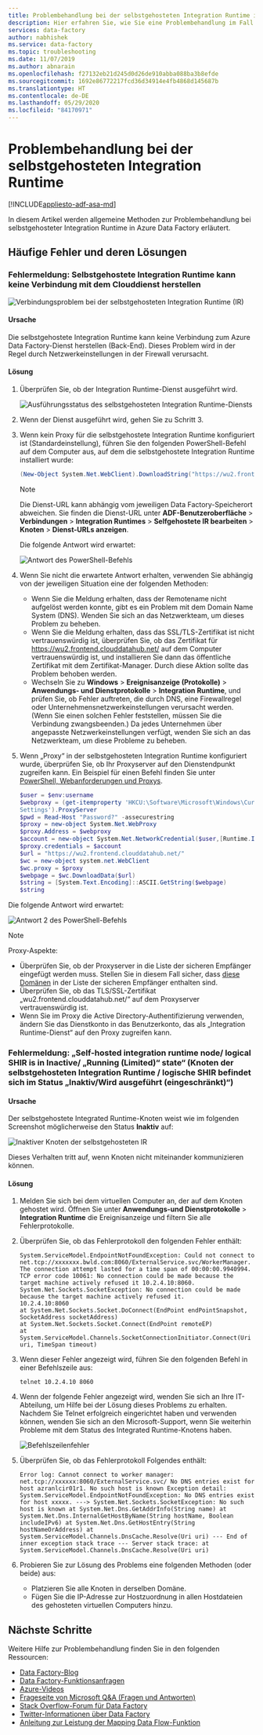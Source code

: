 ```yaml
---
title: Problembehandlung bei der selbstgehosteten Integration Runtime in Azure Data Factory
description: Hier erfahren Sie, wie Sie eine Problembehandlung im Fall von Problemen bei der selbstgehosteten Integration Runtime in Azure Data Factory durchführen können.
services: data-factory
author: nabhishek
ms.service: data-factory
ms.topic: troubleshooting
ms.date: 11/07/2019
ms.author: abnarain
ms.openlocfilehash: f27132eb21d245d0d26de910abba088ba3b8efde
ms.sourcegitcommit: 1692e86772217fcd36d34914e4fb4868d145687b
ms.translationtype: HT
ms.contentlocale: de-DE
ms.lasthandoff: 05/29/2020
ms.locfileid: "84170971"
---
```

# <a name="troubleshoot-self-hosted-integration-runtime"></a>Problembehandlung bei der selbstgehosteten Integration Runtime

[!INCLUDE[appliesto-adf-asa-md](includes/appliesto-adf-asa-md.md)]

In diesem Artikel werden allgemeine Methoden zur Problembehandlung bei selbstgehosteter Integration Runtime in Azure Data Factory erläutert.

## <a name="common-errors-and-resolutions"></a>Häufige Fehler und deren Lösungen

### <a name="error-message-self-hosted-integration-runtime-cant-connect-to-cloud-service"></a>Fehlermeldung: Selbstgehostete Integration Runtime kann keine Verbindung mit dem Clouddienst herstellen

![Verbindungsproblem bei der selbstgehosteten Integration Runtime (IR)](media/self-hosted-integration-runtime-troubleshoot-guide/unable-to-connect-to-cloud-service.png)

#### <a name="cause"></a>Ursache 

Die selbstgehostete Integration Runtime kann keine Verbindung zum Azure Data Factory-Dienst herstellen (Back-End). Dieses Problem wird in der Regel durch Netzwerkeinstellungen in der Firewall verursacht.

#### <a name="resolution"></a>Lösung

1. Überprüfen Sie, ob der Integration Runtime-Dienst ausgeführt wird.
    
   ![Ausführungsstatus des selbstgehosteten Integration Runtime-Diensts](media/self-hosted-integration-runtime-troubleshoot-guide/integration-runtime-service-running-status.png)
    
1. Wenn der Dienst ausgeführt wird, gehen Sie zu Schritt 3.

1. Wenn kein Proxy für die selbstgehostete Integration Runtime konfiguriert ist (Standardeinstellung), führen Sie den folgenden PowerShell-Befehl auf dem Computer aus, auf dem die selbstgehostete Integration Runtime installiert wurde:

    ```powershell
    (New-Object System.Net.WebClient).DownloadString("https://wu2.frontend.clouddatahub.net/")
    ```
        
   > [!NOTE]     
   > Die Dienst-URL kann abhängig vom jeweiligen Data Factory-Speicherort abweichen. Sie finden die Dienst-URL unter **ADF-Benutzeroberfläche** > **Verbindungen** > **Integration Runtimes** > **Selfgehostete IR bearbeiten** > **Knoten** > **Dienst-URLs anzeigen**.
            
    Die folgende Antwort wird erwartet:
            
    ![Antwort des PowerShell-Befehls](media/self-hosted-integration-runtime-troubleshoot-guide/powershell-command-response.png)
            
1. Wenn Sie nicht die erwartete Antwort erhalten, verwenden Sie abhängig von der jeweiligen Situation eine der folgenden Methoden:
            
    * Wenn Sie die Meldung erhalten, dass der Remotename nicht aufgelöst werden konnte, gibt es ein Problem mit dem Domain Name System (DNS). Wenden Sie sich an das Netzwerkteam, um dieses Problem zu beheben.
    * Wenn Sie die Meldung erhalten, dass das SSL/TLS-Zertifikat ist nicht vertrauenswürdig ist, überprüfen Sie, ob das Zertifikat für https://wu2.frontend.clouddatahub.net/ auf dem Computer vertrauenswürdig ist, und installieren Sie dann das öffentliche Zertifikat mit dem Zertifikat-Manager. Durch diese Aktion sollte das Problem behoben werden.
    * Wechseln Sie zu **Windows** > **Ereignisanzeige (Protokolle)**  > **Anwendungs- und Dienstprotokolle** > **Integration Runtime**, und prüfen Sie, ob Fehler auftreten, die durch DNS, eine Firewallregel oder Unternehmensnetzwerkeinstellungen verursacht werden. (Wenn Sie einen solchen Fehler feststellen, müssen Sie die Verbindung zwangsbeenden.) Da jedes Unternehmen über angepasste Netzwerkeinstellungen verfügt, wenden Sie sich an das Netzwerkteam, um diese Probleme zu beheben.

1. Wenn „Proxy“ in der selbstgehosteten Integration Runtime konfiguriert wurde, überprüfen Sie, ob Ihr Proxyserver auf den Dienstendpunkt zugreifen kann. Ein Beispiel für einen Befehl finden Sie unter [PowerShell, Webanforderungen und Proxys](https://stackoverflow.com/questions/571429/powershell-web-requests-and-proxies).    
                
    ```powershell
    $user = $env:username
    $webproxy = (get-itemproperty 'HKCU:\Software\Microsoft\Windows\CurrentVersion\Internet
    Settings').ProxyServer
    $pwd = Read-Host "Password?" -assecurestring
    $proxy = new-object System.Net.WebProxy
    $proxy.Address = $webproxy
    $account = new-object System.Net.NetworkCredential($user,[Runtime.InteropServices.Marshal]::PtrToStringAuto([Runtime.InteropServices.Marshal]::SecureStringToBSTR($pwd)), "")
    $proxy.credentials = $account
    $url = "https://wu2.frontend.clouddatahub.net/"
    $wc = new-object system.net.WebClient
    $wc.proxy = $proxy
    $webpage = $wc.DownloadData($url)
    $string = [System.Text.Encoding]::ASCII.GetString($webpage)
    $string
    ```

Die folgende Antwort wird erwartet:
            
![Antwort 2 des PowerShell-Befehls](media/self-hosted-integration-runtime-troubleshoot-guide/powershell-command-response.png)

> [!NOTE] 
> Proxy-Aspekte:
> *    Überprüfen Sie, ob der Proxyserver in die Liste der sicheren Empfänger eingefügt werden muss. Stellen Sie in diesem Fall sicher, dass [diese Domänen](https://docs.microsoft.com/azure/data-factory/data-movement-security-considerations#firewall-requirements-for-on-premisesprivate-network) in der Liste der sicheren Empfänger enthalten sind.
> *    Überprüfen Sie, ob das TLS/SSL-Zertifikat „wu2.frontend.clouddatahub.net/“ auf dem Proxyserver vertrauenswürdig ist.
> *    Wenn Sie im Proxy die Active Directory-Authentifizierung verwenden, ändern Sie das Dienstkonto in das Benutzerkonto, das als „Integration Runtime-Dienst“ auf den Proxy zugreifen kann.

### <a name="error-message-self-hosted-integration-runtime-node-logical-shir-is-in-inactive-running-limited-state"></a>Fehlermeldung: „Self-hosted integration runtime node/ logical SHIR is in Inactive/ „Running (Limited)“ state“ (Knoten der selbstgehosteten Integration Runtime / logische SHIR befindet sich im Status „Inaktiv/Wird ausgeführt (eingeschränkt)“)

#### <a name="cause"></a>Ursache 

Der selbstgehostete Integrated Runtime-Knoten weist wie im folgenden Screenshot möglicherweise den Status **Inaktiv** auf:

![Inaktiver Knoten der selbstgehosteten IR](media/self-hosted-integration-runtime-troubleshoot-guide/inactive-self-hosted-ir-node.png)

Dieses Verhalten tritt auf, wenn Knoten nicht miteinander kommunizieren können.

#### <a name="resolution"></a>Lösung

1. Melden Sie sich bei dem virtuellen Computer an, der auf dem Knoten gehostet wird. Öffnen Sie unter **Anwendungs-und Dienstprotokolle** > **Integration Runtime** die Ereignisanzeige und filtern Sie alle Fehlerprotokolle.

1. Überprüfen Sie, ob das Fehlerprotokoll den folgenden Fehler enthält: 
    
    ```
    System.ServiceModel.EndpointNotFoundException: Could not connect to net.tcp://xxxxxxx.bwld.com:8060/ExternalService.svc/WorkerManager. The connection attempt lasted for a time span of 00:00:00.9940994. TCP error code 10061: No connection could be made because the target machine actively refused it 10.2.4.10:8060. 
    System.Net.Sockets.SocketException: No connection could be made because the target machine actively refused it. 
    10.2.4.10:8060
    at System.Net.Sockets.Socket.DoConnect(EndPoint endPointSnapshot, SocketAddress socketAddress)
    at System.Net.Sockets.Socket.Connect(EndPoint remoteEP)
    at System.ServiceModel.Channels.SocketConnectionInitiator.Connect(Uri uri, TimeSpan timeout)
    ```
       
1. Wenn dieser Fehler angezeigt wird, führen Sie den folgenden Befehl in einer Befehlszeile aus: 

   ```
   telnet 10.2.4.10 8060
   ```
   
1. Wenn der folgende Fehler angezeigt wird, wenden Sie sich an Ihre IT-Abteilung, um Hilfe bei der Lösung dieses Problems zu erhalten. Nachdem Sie Telnet erfolgreich eingerichtet haben und verwenden können, wenden Sie sich an den Microsoft-Support, wenn Sie weiterhin Probleme mit dem Status des Integrated Runtime-Knotens haben.
        
   ![Befehlszeilenfehler](media/self-hosted-integration-runtime-troubleshoot-guide/command-line-error.png)
        
1. Überprüfen Sie, ob das Fehlerprotokoll Folgendes enthält:

    ```
    Error log: Cannot connect to worker manager: net.tcp://xxxxxx:8060/ExternalService.svc/ No DNS entries exist for host azranlcir01r1. No such host is known Exception detail: System.ServiceModel.EndpointNotFoundException: No DNS entries exist for host xxxxx. ---> System.Net.Sockets.SocketException: No such host is known at System.Net.Dns.GetAddrInfo(String name) at System.Net.Dns.InternalGetHostByName(String hostName, Boolean includeIPv6) at System.Net.Dns.GetHostEntry(String hostNameOrAddress) at System.ServiceModel.Channels.DnsCache.Resolve(Uri uri) --- End of inner exception stack trace --- Server stack trace: at System.ServiceModel.Channels.DnsCache.Resolve(Uri uri)
    ```
    
1. Probieren Sie zur Lösung des Problems eine folgenden Methoden (oder beide) aus:
    - Platzieren Sie alle Knoten in derselben Domäne.
    - Fügen Sie die IP-Adresse zur Hostzuordnung in allen Hostdateien des gehosteten virtuellen Computers hinzu.


## <a name="next-steps"></a>Nächste Schritte

Weitere Hilfe zur Problembehandlung finden Sie in den folgenden Ressourcen:

*  [Data Factory-Blog](https://azure.microsoft.com/blog/tag/azure-data-factory/)
*  [Data Factory-Funktionsanfragen](https://feedback.azure.com/forums/270578-data-factory)
*  [Azure-Videos](https://azure.microsoft.com/resources/videos/index/?sort=newest&services=data-factory)
*  [Frageseite von Microsoft Q&A (Fragen und Antworten)](https://docs.microsoft.com/answers/topics/azure-data-factory.html)
*  [Stack Overflow-Forum für Data Factory](https://stackoverflow.com/questions/tagged/azure-data-factory)
*  [Twitter-Informationen über Data Factory](https://twitter.com/hashtag/DataFactory)
*  [Anleitung zur Leistung der Mapping Data Flow-Funktion](concepts-data-flow-performance.md)
